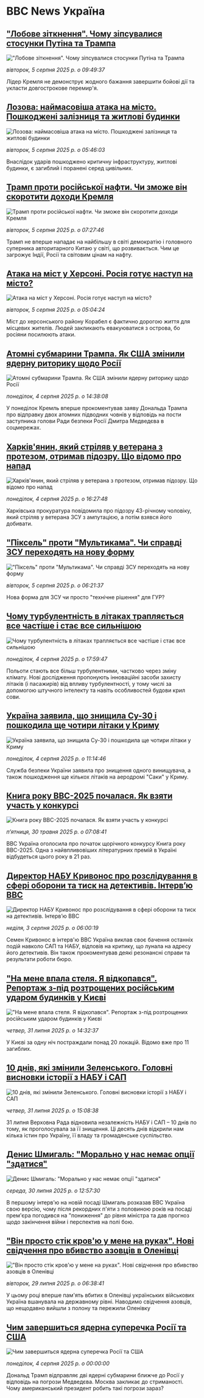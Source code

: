# BBC News Україна## ["Лобове зіткнення". Чому зіпсувалися стосунки Путіна та Трампа](https://www.bbc.com/ukrainian/articles/cp3e19e3557o?at_medium=RSS&at_campaign=rss?at_campaign=githubrss)!["Лобове зіткнення". Чому зіпсувалися стосунки Путіна та Трампа](https://ichef.bbci.co.uk/ace/ws/240/cpsprodpb/334c/live/988f9ad0-71db-11f0-8031-e9463d641cfd.jpg)_вівторок, 5 серпня 2025 р. о 09:49:37_Лідер Кремля не демонструє жодного бажання завершити бойові дії та укласти довгострокове перемир'я.## [Лозова: наймасовіша атака на місто. Пошкоджені залізниця та житлові будинки](https://www.bbc.com/ukrainian/articles/c5y30yny20xo?at_medium=RSS&at_campaign=rss?at_campaign=githubrss)![Лозова: наймасовіша атака на місто. Пошкоджені залізниця та житлові будинки](https://ichef.bbci.co.uk/ace/ws/240/cpsprodpb/c0a0/live/1fa0f5e0-71bf-11f0-a9ca-f91b83a9ef8c.jpg)_вівторок, 5 серпня 2025 р. о 05:46:03_Внаслідок ударів пошкоджено критичну інфраструктуру, житлові будинки, є загиблий і поранені серед цивільних.## [Трамп проти російської нафти. Чи зможе він скоротити доходи Кремля](https://www.bbc.com/ukrainian/articles/ce87g0xxy08o?at_medium=RSS&at_campaign=rss?at_campaign=githubrss)![Трамп проти російської нафти. Чи зможе він скоротити доходи Кремля](https://ichef.bbci.co.uk/ace/ws/240/cpsprodpb/a4d4/live/c12c8100-715a-11f0-b40d-2f2a77d02753.jpg)_вівторок, 5 серпня 2025 р. о 07:27:46_Трамп не вперше нападає на найбільшу в світі демократію і головного суперника авторитарного Китаю у світі, що розвивається. Чим це загрожує Індії, Росії та світовим цінам на нафту.## [Атака на міст у Херсоні. Росія готує наступ на місто? ](https://www.bbc.com/ukrainian/articles/cn84rj58k05o?at_medium=RSS&at_campaign=rss?at_campaign=githubrss)![Атака на міст у Херсоні. Росія готує наступ на місто? ](https://ichef.bbci.co.uk/ace/ws/240/cpsprodpb/0c32/live/c8cf78c0-7139-11f0-a385-1356022ea9b5.jpg)_вівторок, 5 серпня 2025 р. о 05:04:24_Міст до херсонського району Корабел є фактично дорогою життя для місцевих жителів. Людей закликають евакуюватися з острова, бо росіяни посилюють атаки.## [Атомні субмарини Трампа. Як США змінили ядерну риторику щодо Росії ](https://www.bbc.com/ukrainian/articles/c0ql14j4p9xo?at_medium=RSS&at_campaign=rss?at_campaign=githubrss)![Атомні субмарини Трампа. Як США змінили ядерну риторику щодо Росії ](https://ichef.bbci.co.uk/ace/ws/240/cpsprodpb/de92/live/fa69ee20-711a-11f0-a0b6-378ae6c474ca.jpg)_понеділок, 4 серпня 2025 р. о 14:38:08_У понеділок Кремль вперше прокоментував заяву Дональда Трампа про відправку двох атомних підводних човнів у відповідь на пости заступника голови Ради безпеки Росії Дмитра Медведєва в соцмережах.## [Харків'янин, який стріляв у ветерана з протезом, отримав підозру. Що відомо про напад](https://www.bbc.com/ukrainian/articles/cq87ygpj9elo?at_medium=RSS&at_campaign=rss?at_campaign=githubrss)![Харків'янин, який стріляв у ветерана з протезом, отримав підозру. Що відомо про напад](https://ichef.bbci.co.uk/ace/ws/240/cpsprodpb/4993/live/00494f30-7142-11f0-bb94-c31fa2275e79.jpg)_понеділок, 4 серпня 2025 р. о 16:27:48_Харківська прокуратура повідомила про підозру 43-річному чоловіку, який стріляв у ветерана ЗСУ з ампутацією, а потім взявся його добивати.## ["Піксель" проти "Мультикама". Чи справді ЗСУ переходять на нову форму](https://www.bbc.com/ukrainian/articles/cm21ydekpeno?at_medium=RSS&at_campaign=rss?at_campaign=githubrss)!["Піксель" проти "Мультикама". Чи справді ЗСУ переходять на нову форму](https://ichef.bbci.co.uk/ace/ws/240/cpsprodpb/5bc5/live/10338cd0-7133-11f0-af20-030418be2ca5.jpg)_вівторок, 5 серпня 2025 р. о 06:21:37_Нова форма для ЗСУ чи просто "технічне рішення" для ГУР?## [Чому турбулентність в літаках трапляється все частіше і стає все сильнішою](https://www.bbc.com/ukrainian/articles/cr4e215323yo?at_medium=RSS&at_campaign=rss?at_campaign=githubrss)![Чому турбулентність в літаках трапляється все частіше і стає все сильнішою](https://ichef.bbci.co.uk/ace/ws/240/cpsprodpb/b78e/live/f663afb0-6ecb-11f0-89ea-4d6f9851f623.png)_понеділок, 4 серпня 2025 р. о 17:59:47_Польоти стають все більш турбулентними, частково через зміну клімату. Нові дослідження пропонують інноваційні засоби захисту літаків (і пасажирів) від впливу турбулентності, у тому числі за допомогою штучного інтелекту та навіть особливостей будови крил сови.## [Україна заявила, що знищила Су-30 і пошкодила ще чотири літаки у Криму ](https://www.bbc.com/ukrainian/articles/c36jwzn5p3go?at_medium=RSS&at_campaign=rss?at_campaign=githubrss)![Україна заявила, що знищила Су-30 і пошкодила ще чотири літаки у Криму ](https://ichef.bbci.co.uk/ace/ws/240/cpsprodpb/de98/live/3ac7bd70-7126-11f0-a66d-87cf923d1bd1.jpg)_понеділок, 4 серпня 2025 р. о 11:14:46_Служба безпеки України заявила про знищення одного винищувача, а також пошкодження ще кількох літаків на аеродромі "Саки" у Криму.## [Книга року BBC-2025 почалася. Як взяти участь у конкурсі ](https://www.bbc.com/ukrainian/articles/clygdp91lk7o?at_medium=RSS&at_campaign=rss?at_campaign=githubrss)![Книга року BBC-2025 почалася. Як взяти участь у конкурсі ](https://ichef.bbci.co.uk/ace/ws/240/cpsprodpb/01eb/live/6dc71a60-3b9b-11f0-b0d7-71720076f013.jpg)_пʼятниця, 30 травня 2025 р. о 07:08:41_BBC Україна оголосила про початок щорічного конкурсу Книга року BBC-2025. Одна з найвпливовіших літературних премій в Україні відбудеться цього року в 21 раз.## [Директор НАБУ Кривонос про розслідування в сфері оборони та тиск на детективів. Інтервʼю ВВС  ](https://www.bbc.com/ukrainian/articles/cvg48vn9vy0o?at_medium=RSS&at_campaign=rss?at_campaign=githubrss)![Директор НАБУ Кривонос про розслідування в сфері оборони та тиск на детективів. Інтервʼю ВВС  ](https://ichef.bbci.co.uk/ace/ws/240/cpsprodpb/2a75/live/d62df730-6fd1-11f0-a674-71b3cb2dd228.jpg)_неділя, 3 серпня 2025 р. о 06:00:19_Семен Кривонос в інтерв'ю ВВС Україна виклав своє бачення останніх подій навколо САП та НАБУ, відповів на критику, що лунала на адресу його детективів. Він також прокоментував деякі резонансні справи та результати роботи бюро.## ["На мене впала стеля. Я відкопався". Репортаж з-під розтрощених російським ударом будинків у Києві](https://www.bbc.com/ukrainian/articles/c15l9qdk472o?at_medium=RSS&at_campaign=rss?at_campaign=githubrss)!["На мене впала стеля. Я відкопався". Репортаж з-під розтрощених російським ударом будинків у Києві](https://ichef.bbci.co.uk/ace/ws/240/cpsprodpb/a5d0/live/2f5ae0f0-6e1c-11f0-8dbd-f3d32ebd3327.jpg)_четвер, 31 липня 2025 р. о 14:32:37_У Києві за одну ніч постраждали понад 20 локацій. Відомо вже про 11 загиблих.## [10 днів, які змінили Зеленського. Головні висновки історії з НАБУ і САП](https://www.bbc.com/ukrainian/articles/cwy0pn98k55o?at_medium=RSS&at_campaign=rss?at_campaign=githubrss)![10 днів, які змінили Зеленського. Головні висновки історії з НАБУ і САП](https://ichef.bbci.co.uk/ace/ws/240/cpsprodpb/7167/live/f04a4ac0-6e13-11f0-aa33-1bf5e0b3ec8e.jpg)_четвер, 31 липня 2025 р. о 15:08:38_31 липня Верховна Рада відновила незалежність НАБУ і САП – 10 днів по тому, як проголосувала за її знищення. Ці десять днів відкрили нам кілька істин про Україну, її владу та громадянське суспільство.## [Денис Шмигаль: "Морально у нас немає опції "здатися"](https://www.bbc.com/ukrainian/articles/cyvn7668v1do?at_medium=RSS&at_campaign=rss?at_campaign=githubrss)![Денис Шмигаль: "Морально у нас немає опції "здатися"](https://ichef.bbci.co.uk/ace/ws/240/cpsprodpb/14cd/live/6ea2f300-6d41-11f0-9462-bb509dc78127.jpg)_середа, 30 липня 2025 р. о 12:57:30_В першому інтерв'ю на новій посаді Шмигаль розказав ВВС Україна свою версію, чому після рекордних п'яти з половиною років на посаді прем'єра погодився на "пониження" до рівня міністра та дав прогноз щодо закінчення війни і перспектив на полі бою.## ["Він просто стік кров'ю у мене на руках". Нові свідчення про вбивство азовців в Оленівці](https://www.bbc.com/ukrainian/articles/c2djpze0jp7o?at_medium=RSS&at_campaign=rss?at_campaign=githubrss)!["Він просто стік кров'ю у мене на руках". Нові свідчення про вбивство азовців в Оленівці](https://ichef.bbci.co.uk/ace/ws/240/cpsprodpb/e425/live/085aac80-6bb8-11f0-82e5-136004252dd4.jpg)_вівторок, 29 липня 2025 р. о 06:38:41_У цьому році вперше пам'ять вбитих в Оленівці українських військових Україна вшанувала на державному рівні. Наводимо свідчення азовців, що нещодавно вийшли з полону та пережили Оленівку## [Чим завершиться ядерна суперечка Росії та США](https://www.youtube.com/watch?v=7tzlJ9cy7xY&at_medium=RSS&at_campaign=rss?at_campaign=githubrss)![Чим завершиться ядерна суперечка Росії та США](https://ichef.bbci.co.uk/ace/standard/240/cpsprodpb/5cf2/live/d52539a0-7159-11f0-89ea-4d6f9851f623.jpg)_понеділок, 4 серпня 2025 р. о 00:00:00_Дональд Трамп відправляє дві ядерні субмарини ближче до Росії у відповідь на погрози Медведєва.  Москва закликає до стриманості. Чому американський президент робить такі погрози зараз?